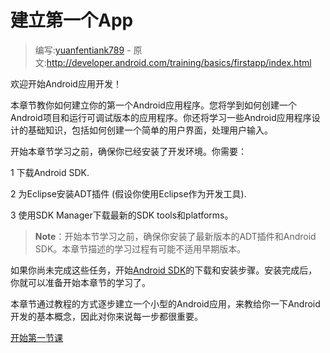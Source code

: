 # 建立第一个App

> 编写:[yuanfentiank789](https://github.com/yuanfentiank789) - 原文:<http://developer.android.com/training/basics/firstapp/index.html>

欢迎开始Android应用开发！

本章节教你如何建立你的第一个Android应用程序。您将学到如何创建一个Android项目和运行可调试版本的应用程序。你还将学习一些Android应用程序设计的基础知识，包括如何创建一个简单的用户界面，处理用户输入。

开始本章节学习之前，确保你已经安装了开发环境。你需要：

1 下载Android SDK.

2 为Eclipse安装ADT插件 (假设你使用Eclipse作为开发工具).

3 使用SDK Manager下载最新的SDK tools和platforms。

> **Note**：开始本节学习之前，确保你安装了最新版本的ADT插件和Android SDK。本章节描述的学习过程有可能不适用早期版本。

如果你尚未完成这些任务，开始[Android SDK](http://developer.android.com/sdk/index.html)的下载和安装步骤。安装完成后，你就可以准备开始本章节的学习了。

本章节通过教程的方式逐步建立一个小型的Android应用，来教给你一下Android开发的基本概念，因此对你来说每一步都很重要。

[开始第一节课](creating-project.html)
